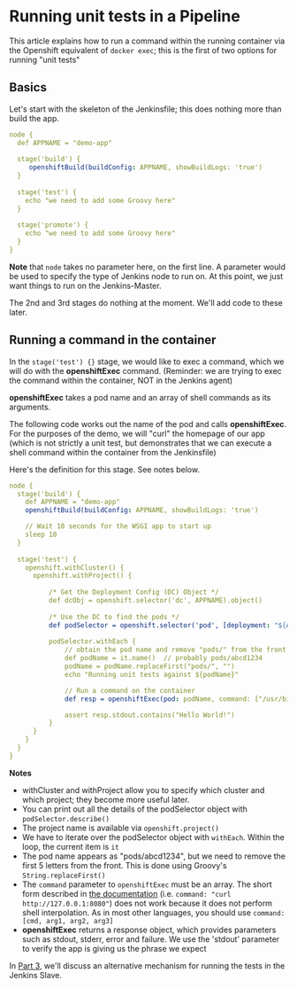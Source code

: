 # Running unit tests in a Pipeline

This article explains how to run a command within the running
container via the Openshift equivalent of `docker exec`; this is the
first of two options for running "unit tests" 

## Basics

Let's start with the skeleton of the Jenkinsfile; this does nothing more
than build the app.

```yaml
node {
  def APPNAME = "demo-app"
  
  stage('build') {
     openshiftBuild(buildConfig: APPNAME, showBuildLogs: 'true')
  }
  
  stage('test') {
    echo "we need to add some Groovy here"
  }
  
  stage('promote') {
    echo "we need to add some Groovy here"
  }
}
```

**Note** that `node` takes no parameter here, on the first line. A parameter
would be used to specify the type of Jenkins node to run on. At this point, 
we just want things to run on the Jenkins-Master.

The 2nd and 3rd stages do nothing at the moment. We'll add code to these later.


## Running a command in the container
In the `stage('test') {}` stage, we would like to exec a command, which we
will do with the **openshiftExec** command. (Reminder: we are trying to exec
the command within the container, NOT in the Jenkins agent)

**openshiftExec** takes a pod name and an array of shell
commands as its arguments.

The following code works out the name of the pod and calls **openshiftExec**.
For the purposes of the demo, we will "curl" the homepage of our app (which
is not strictly a unit test, but demonstrates that we can execute a shell
command within the container from the Jenkinsfile)

Here's the definition for this stage. See notes below.

```yaml
node {
  stage('build') {
    def APPNAME = "demo-app"
    openshiftBuild(buildConfig: APPNAME, showBuildLogs: 'true')

    // Wait 10 seconds for the WSGI app to start up
    sleep 10
  }
  
  stage('test') {
    openshift.withCluster() {
      openshift.withProject() {
      
          /* Get the Deployment Config (DC) Object */
          def dcObj = openshift.selector('dc', APPNAME).object()
          
          /* Use the DC to find the pods */
          def podSelector = openshift.selector('pod', [deployment: "${APPNAME}-${dcObj.status.latestVersion}"])
          
          podSelector.withEach {
              // obtain the pod name and remove "pods/" from the front.
              def podName = it.name()  // probably pods/abcd1234
              podName = podName.replaceFirst("pods/", "")
              echo "Running unit tests against ${podName}"

              // Run a command on the container
              def resp = openshiftExec(pod: podName, command: ["/usr/bin/curl", "http://127.0.0.1:8080/"])

              assert resp.stdout.contains("Hello World!")              
          }
      }
    }
  }
}
```
**Notes**
* withCluster and withProject allow you to specify which cluster and which
  project; they become more useful later.
* You can print out all the details of the podSelector object with 
  `podSelector.describe()`
* The project name is available via `openshift.project()`
* We have to iterate over the podSelector object with `withEach`. Within the
  loop, the current item is `it`
* The pod name appears as "pods/abcd1234", but we need to remove the first 5
  letters from the front. This is done using Groovy's `String.replaceFirst()`
* The `command` parameter to `openshiftExec` must be an array. The short form
  described in 
  [the documentation](https://github.com/openshift/jenkins-plugin#run-openshift-exec)
  (i.e. `command: "curl http://127.0.0.1:8080"`)
  does not work because it does not perform shell interpolation. As in most
  other languages, you should use `command: [cmd, arg1, arg2, arg3]`
* **openshiftExec** returns a response object, which provides parameters such
  as stdout, stderr, error and failure. We use the 'stdout' parameter to
  verify the app is giving us the phrase we expect


In [Part 3](Part02_JenkinsSlave.md), we'll discuss an alternative mechanism
for running the tests in the Jenkins Slave. 